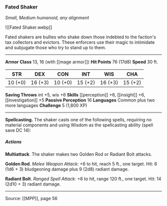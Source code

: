 ### Fated Shaker
_Small, Medium humanoid, any alignment_

![[Fated Shaker.webp]]

Fated shakers are bullies who shake down those indebted to the faction's tax collectors and evictors. These enforcers use their magic to intimidate and subjugate those who try to stand up to them.




---

**Armor Class** 13, 16 (with [[mage armor]])
**Hit Points** 76 (17d8)
**Speed** 30 ft.

| STR     | DEX     | CON     | INT     | WIS     | CHA     |
|---------|---------|---------|---------|---------|---------|
| 10 (+0) | 16 (+3) | 10 (+0) | 15 (+2) | 16 (+3) | 15 (+2) |

**Saving Throws** int +5, wis +6
**Skills** [[perception]] +6, [[insight]] +6, [[investigation]] +5
**Passive Perception** 16
**Languages** Common plus two more languages
**Challenge** 5 (1,800 XP)

---

**Spellcasting.** The shaker casts one of the following spells, requiring no material components and using Wisdom as the spellcasting ability (spell save DC 14):

##### Actions
**Multiattack**. The shaker makes two Golden Rod or Radiant Bolt attacks.

**Golden Rod**. _Melee Weapon Attack:_ +6 to hit, reach 5 ft., one target. Hit: 6 (1d6 + 3) bludgeoning damage plus 9 (2d8) radiant damage.

**Radiant Bolt**. _Ranged Spell Attack:_ +6 to hit, range 120 ft., one target. Hit: 14 (2d10 + 3) radiant damage.


---

Source: [[MPP]], page 56